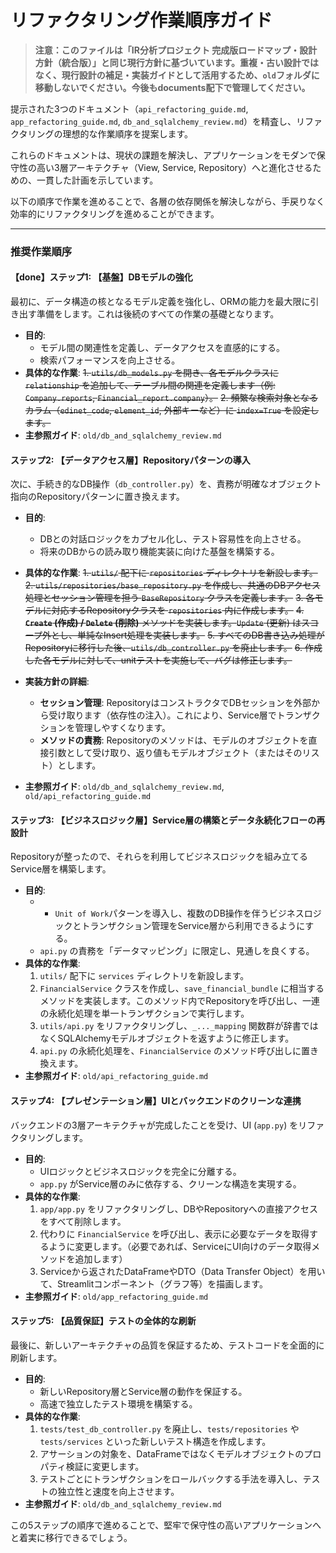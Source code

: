 # リファクタリング作業順序ガイド

> **注意：このファイルは「IR分析プロジェクト 完成版ロードマップ・設計方針（統合版）」と同じ現行方針に基づいています。重複・古い設計ではなく、現行設計の補足・実装ガイドとして活用するため、`old`フォルダに移動しないでください。今後もdocuments配下で管理してください。**

提示された3つのドキュメント（`api_refactoring_guide.md`, `app_refactoring_guide.md`, `db_and_sqlalchemy_review.md`）を精査し、リファクタリングの理想的な作業順序を提案します。

これらのドキュメントは、現状の課題を解決し、アプリケーションをモダンで保守性の高い3層アーキテクチャ（View, Service, Repository）へと進化させるための、一貫した計画を示しています。

以下の順序で作業を進めることで、各層の依存関係を解決しながら、手戻りなく効率的にリファクタリングを進めることができます。

---

### **推奨作業順序**

#### 【done】**ステップ1: 【基盤】DBモデルの強化** 

最初に、データ構造の核となるモデル定義を強化し、ORMの能力を最大限に引き出す準備をします。これは後続のすべての作業の基礎となります。

*   **目的**:
    *   モデル間の関連性を定義し、データアクセスを直感的にする。
    *   検索パフォーマンスを向上させる。
*   **具体的な作業**:
    ~~1.  `utils/db_models.py` を開き、各モデルクラスに `relationship` を追加して、テーブル間の関連を定義します（例: `Company.reports`, `Financial_report.company`）。~~
    ~~2.  頻繁な検索対象となるカラム（`edinet_code`, `element_id`, 外部キーなど）に `index=True` を設定します。~~
*   **主参照ガイド**: `old/db_and_sqlalchemy_review.md`


#### **ステップ2: 【データアクセス層】Repositoryパターンの導入**

次に、手続き的なDB操作（`db_controller.py`）を、責務が明確なオブジェクト指向のRepositoryパターンに置き換えます。

*   **目的**:
    *   DBとの対話ロジックをカプセル化し、テスト容易性を向上させる。
    *   将来のDBからの読み取り機能実装に向けた基盤を構築する。
*   **具体的な作業**:
    ~~1.  `utils/` 配下に `repositories` ディレクトリを新設します。~~
    ~~2.  `utils/repositories/base_repository.py` を作成し、共通のDBアクセス処理とセッション管理を担う `BaseRepository` クラスを定義します。~~
    ~~3.  各モデルに対応するRepositoryクラスを `repositories` 内に作成します。~~
    ~~4.  **`Create` (作成) / `Delete` (削除)** メソッドを実装します。`Update` (更新) はスコープ外とし、単純なInsert処理を実装します。~~
    ~~5.  すべてのDB書き込み処理がRepositoryに移行した後、`utils/db_controller.py` を廃止します。~~
    ~~6.  作成した各モデルに対して、unitテストを実施して、バグは修正します。~~

*   **実装方針の詳細**:
    *   **セッション管理**: RepositoryはコンストラクタでDBセッションを外部から受け取ります（依存性の注入）。これにより、Service層でトランザクションを管理しやすくなります。
    *   **メソッドの責務**: Repositoryのメソッドは、モデルのオブジェクトを直接引数として受け取り、返り値もモデルオブジェクト（またはそのリスト）とします。

*   **主参照ガイド**: `old/db_and_sqlalchemy_review.md`, `old/api_refactoring_guide.md`


#### **ステップ3: 【ビジネスロジック層】Service層の構築とデータ永続化フローの再設計**

Repositoryが整ったので、それらを利用してビジネスロジックを組み立てるService層を構築します。

*   **目的**:
    *   - `Unit of Work`パターンを導入し、複数のDB操作を伴うビジネスロジックとトランザクション管理をService層から利用できるようにする。
    *   `api.py` の責務を「データマッピング」に限定し、見通しを良くする。
*   **具体的な作業**:
    1.  `utils/` 配下に `services` ディレクトリを新設します。
    2.  `FinancialService` クラスを作成し、`save_financial_bundle` に相当するメソッドを実装します。このメソッド内でRepositoryを呼び出し、一連の永続化処理を単一トランザクションで実行します。
    3.  `utils/api.py` をリファクタリングし、`_..._mapping` 関数群が辞書ではなくSQLAlchemyモデルオブジェクトを返すように修正します。
    4.  `api.py` の永続化処理を、`FinancialService` のメソッド呼び出しに置き換えます。
*   **主参照ガイド**: `old/api_refactoring_guide.md`


#### **ステップ4: 【プレゼンテーション層】UIとバックエンドのクリーンな連携**

バックエンドの3層アーキテクチャが完成したことを受け、UI (`app.py`) をリファクタリングします。

*   **目的**:
    *   UIロジックとビジネスロジックを完全に分離する。
    *   `app.py` がService層のみに依存する、クリーンな構造を実現する。
*   **具体的な作業**:
    1.  `app/app.py` をリファクタリングし、DBやRepositoryへの直接アクセスをすべて削除します。
    2.  代わりに `FinancialService` を呼び出し、表示に必要なデータを取得するように変更します。（必要であれば、ServiceにUI向けのデータ取得メソッドを追加します）
    3.  Serviceから返されたDataFrameやDTO（Data Transfer Object）を用いて、Streamlitコンポーネント（グラフ等）を描画します。
*   **主参照ガイド**: `old/app_refactoring_guide.md`


#### **ステップ5: 【品質保証】テストの全体的な刷新**

最後に、新しいアーキテクチャの品質を保証するため、テストコードを全面的に刷新します。

*   **目的**:
    *   新しいRepository層とService層の動作を保証する。
    *   高速で独立したテスト環境を構築する。
*   **具体的な作業**:
    1.  `tests/test_db_controller.py` を廃止し、`tests/repositories` や `tests/services` といった新しいテスト構造を作成します。
    2.  アサーションの対象を、DataFrameではなくモデルオブジェクトのプロパティ検証に変更します。
    3.  テストごとにトランザクションをロールバックする手法を導入し、テストの独立性と速度を向上させます。
*   **主参照ガイド**: `old/db_and_sqlalchemy_review.md`

この5ステップの順序で進めることで、堅牢で保守性の高いアプリケーションへと着実に移行できるでしょう。
